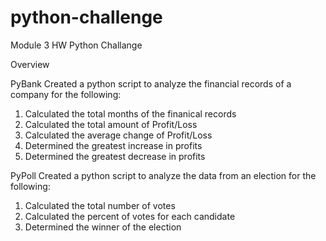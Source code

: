 # python-challenge
Module 3 HW Python Challange

Overview 

PyBank
Created a python script to analyze the financial records of a company for the following:
1. Calculated the total months of the finanical records 
2. Calculated the total amount of Profit/Loss
3. Calculated the average change of Profit/Loss
4. Determined the greatest increase in profits
5. Determined the greatest decrease in profits

PyPoll
Created a python script to analyze the data from an election for the following:
1. Calculated the total number of votes
2. Calculated the percent of votes for each candidate
3. Determined the winner of the election
